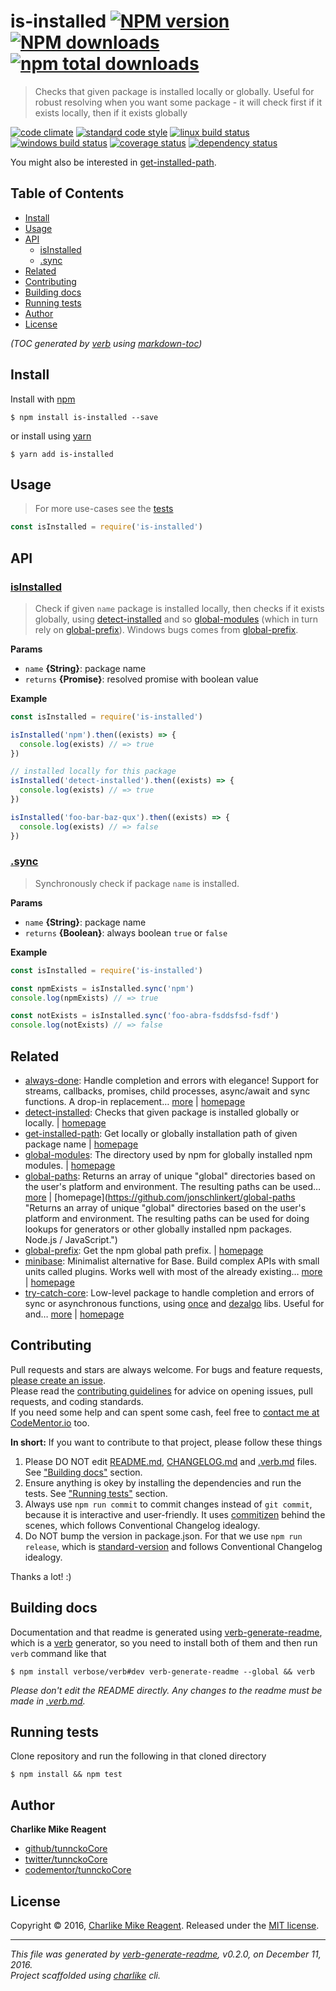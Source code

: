 # is-installed [![NPM version](https://img.shields.io/npm/v/is-installed.svg?style=flat)](https://www.npmjs.com/package/is-installed) [![NPM downloads](https://img.shields.io/npm/dm/is-installed.svg?style=flat)](https://npmjs.org/package/is-installed) [![npm total downloads][downloads-img]][downloads-url]

> Checks that given package is installed locally or globally. Useful for robust resolving when you want some package - it will check first if it exists locally, then if it exists globally

[![code climate][codeclimate-img]][codeclimate-url] 
[![standard code style][standard-img]][standard-url] 
[![linux build status][travis-img]][travis-url] 
[![windows build status][appveyor-img]][appveyor-url] 
[![coverage status][coveralls-img]][coveralls-url] 
[![dependency status][david-img]][david-url]

You might also be interested in [get-installed-path](https://github.com/tunnckocore/get-installed-path#readme).

## Table of Contents
- [Install](#install)
- [Usage](#usage)
- [API](#api)
  * [isInstalled](#isinstalled)
  * [.sync](#sync)
- [Related](#related)
- [Contributing](#contributing)
- [Building docs](#building-docs)
- [Running tests](#running-tests)
- [Author](#author)
- [License](#license)

_(TOC generated by [verb](https://github.com/verbose/verb) using [markdown-toc](https://github.com/jonschlinkert/markdown-toc))_

## Install
Install with [npm](https://www.npmjs.com/)

```
$ npm install is-installed --save
```

or install using [yarn](https://yarnpkg.com)

```
$ yarn add is-installed
```

## Usage
> For more use-cases see the [tests](test.js)

```js
const isInstalled = require('is-installed')
```

## API

### [isInstalled](index.js#L42)
> Check if given `name` package is installed locally, then checks if it exists globally, using [detect-installed][] and so [global-modules][] (which in turn rely on [global-prefix][]). Windows bugs comes from [global-prefix][].

**Params**

* `name` **{String}**: package name    
* `returns` **{Promise}**: resolved promise with boolean value  

**Example**

```js
const isInstalled = require('is-installed')

isInstalled('npm').then((exists) => {
  console.log(exists) // => true
})

// installed locally for this package
isInstalled('detect-installed').then((exists) => {
  console.log(exists) // => true
})

isInstalled('foo-bar-baz-qux').then((exists) => {
  console.log(exists) // => false
})
```

### [.sync](index.js#L68)
> Synchronously check if package `name` is installed.

**Params**

* `name` **{String}**: package name    
* `returns` **{Boolean}**: always boolean `true` or `false`  

**Example**

```js
const isInstalled = require('is-installed')

const npmExists = isInstalled.sync('npm')
console.log(npmExists) // => true

const notExists = isInstalled.sync('foo-abra-fsddsfsd-fsdf')
console.log(notExists) // => false
```

## Related
- [always-done](https://www.npmjs.com/package/always-done): Handle completion and errors with elegance! Support for streams, callbacks, promises, child processes, async/await and sync functions. A drop-in replacement… [more](https://github.com/hybridables/always-done#readme) | [homepage](https://github.com/hybridables/always-done#readme "Handle completion and errors with elegance! Support for streams, callbacks, promises, child processes, async/await and sync functions. A drop-in replacement for [async-done][] - pass 100% of its tests plus more")
- [detect-installed](https://www.npmjs.com/package/detect-installed): Checks that given package is installed globally or locally. | [homepage](https://github.com/tunnckocore/detect-installed#readme "Checks that given package is installed globally or locally.")
- [get-installed-path](https://www.npmjs.com/package/get-installed-path): Get locally or globally installation path of given package name | [homepage](https://github.com/tunnckocore/get-installed-path#readme "Get locally or globally installation path of given package name")
- [global-modules](https://www.npmjs.com/package/global-modules): The directory used by npm for globally installed npm modules. | [homepage](https://github.com/jonschlinkert/global-modules "The directory used by npm for globally installed npm modules.")
- [global-paths](https://www.npmjs.com/package/global-paths): Returns an array of unique "global" directories based on the user's platform and environment. The resulting paths can be used… [more](https://github.com/jonschlinkert/global-paths) | [homepage](https://github.com/jonschlinkert/global-paths "Returns an array of unique "global" directories based on the user's platform and environment. The resulting paths can be used for doing lookups for generators or other globally installed npm packages. Node.js / JavaScript.")
- [global-prefix](https://www.npmjs.com/package/global-prefix): Get the npm global path prefix. | [homepage](https://github.com/jonschlinkert/global-prefix "Get the npm global path prefix.")
- [minibase](https://www.npmjs.com/package/minibase): Minimalist alternative for Base. Build complex APIs with small units called plugins. Works well with most of the already existing… [more](https://github.com/node-minibase/minibase#readme) | [homepage](https://github.com/node-minibase/minibase#readme "Minimalist alternative for Base. Build complex APIs with small units called plugins. Works well with most of the already existing [base][] plugins.")
- [try-catch-core](https://www.npmjs.com/package/try-catch-core): Low-level package to handle completion and errors of sync or asynchronous functions, using [once][] and [dezalgo][] libs. Useful for and… [more](https://github.com/hybridables/try-catch-core#readme) | [homepage](https://github.com/hybridables/try-catch-core#readme "Low-level package to handle completion and errors of sync or asynchronous functions, using [once][] and [dezalgo][] libs. Useful for and used in higher-level libs such as [always-done][] to handle completion of anything.")

## Contributing
Pull requests and stars are always welcome. For bugs and feature requests, [please create an issue](https://github.com/tunnckoCore/is-installed/issues/new).  
Please read the [contributing guidelines](CONTRIBUTING.md) for advice on opening issues, pull requests, and coding standards.  
If you need some help and can spent some cash, feel free to [contact me at CodeMentor.io](https://www.codementor.io/tunnckocore?utm_source=github&utm_medium=button&utm_term=tunnckocore&utm_campaign=github) too.

**In short:** If you want to contribute to that project, please follow these things

1. Please DO NOT edit [README.md](README.md), [CHANGELOG.md](CHANGELOG.md) and [.verb.md](.verb.md) files. See ["Building docs"](#building-docs) section.
2. Ensure anything is okey by installing the dependencies and run the tests. See ["Running tests"](#running-tests) section.
3. Always use `npm run commit` to commit changes instead of `git commit`, because it is interactive and user-friendly. It uses [commitizen][] behind the scenes, which follows Conventional Changelog idealogy.
4. Do NOT bump the version in package.json. For that we use `npm run release`, which is [standard-version][] and follows Conventional Changelog idealogy.

Thanks a lot! :)

## Building docs
Documentation and that readme is generated using [verb-generate-readme][], which is a [verb][] generator, so you need to install both of them and then run `verb` command like that

```
$ npm install verbose/verb#dev verb-generate-readme --global && verb
```

_Please don't edit the README directly. Any changes to the readme must be made in [.verb.md](.verb.md)._

## Running tests
Clone repository and run the following in that cloned directory

```
$ npm install && npm test
```

## Author
**Charlike Mike Reagent**

+ [github/tunnckoCore](https://github.com/tunnckoCore)
+ [twitter/tunnckoCore](http://twitter.com/tunnckoCore)
+ [codementor/tunnckoCore](https://codementor.io/tunnckoCore)

## License
Copyright © 2016, [Charlike Mike Reagent](http://i.am.charlike.online). Released under the [MIT license](LICENSE).

***

_This file was generated by [verb-generate-readme](https://github.com/verbose/verb-generate-readme), v0.2.0, on December 11, 2016._  
_Project scaffolded using [charlike][] cli._

[always-done]: https://github.com/hybridables/always-done
[async-done]: https://github.com/gulpjs/async-done
[base]: https://github.com/node-base/base
[charlike]: https://github.com/tunnckocore/charlike
[commitizen]: https://github.com/commitizen/cz-cli
[dezalgo]: https://github.com/npm/dezalgo
[once]: https://github.com/isaacs/once
[standard-version]: https://github.com/conventional-changelog/standard-version
[verb-generate-readme]: https://github.com/verbose/verb-generate-readme
[verb]: https://github.com/verbose/verb

[downloads-url]: https://www.npmjs.com/package/is-installed
[downloads-img]: https://img.shields.io/npm/dt/is-installed.svg

[codeclimate-url]: https://codeclimate.com/github/tunnckoCore/is-installed
[codeclimate-img]: https://img.shields.io/codeclimate/github/tunnckoCore/is-installed.svg

[travis-url]: https://travis-ci.org/tunnckoCore/is-installed
[travis-img]: https://img.shields.io/travis/tunnckoCore/is-installed/master.svg?label=linux

[appveyor-url]: https://ci.appveyor.com/project/tunnckoCore/is-installed
[appveyor-img]: https://img.shields.io/appveyor/ci/tunnckoCore/is-installed/master.svg?label=windows

[coveralls-url]: https://coveralls.io/r/tunnckoCore/is-installed
[coveralls-img]: https://img.shields.io/coveralls/tunnckoCore/is-installed.svg

[david-url]: https://david-dm.org/tunnckoCore/is-installed
[david-img]: https://img.shields.io/david/tunnckoCore/is-installed.svg

[standard-url]: https://github.com/feross/standard
[standard-img]: https://img.shields.io/badge/code%20style-standard-brightgreen.svg

[detect-installed]: https://github.com/tunnckocore/detect-installed
[global-modules]: https://github.com/jonschlinkert/global-modules
[global-prefix]: https://github.com/jonschlinkert/global-prefix